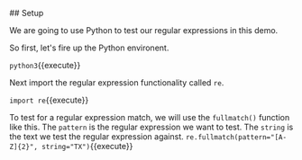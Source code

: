 

## Setup

We are going to use Python to test our regular expressions in this demo. 

So first, let's fire up the Python environent. 

`python3`{{execute}}

Next import the regular expression functionality called `re`. 

`import re`{{execute}}

To test for a regular expression match, we will use the `fullmatch()` function like this. The `pattern` is the regular expression we want to test. The `string` is the text we test the regular expression against. 
`re.fullmatch(pattern="[A-Z]{2}", string="TX")`{{execute}}